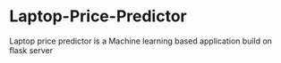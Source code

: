 # Laptop-Price-Predictor
Laptop price predictor is a Machine learning based application build on flask server
